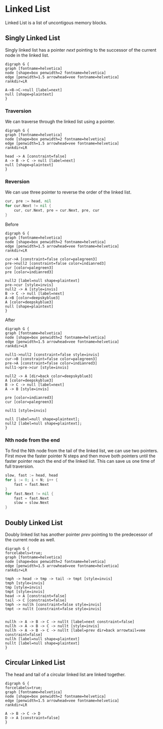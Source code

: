 # Linked List

Linked List is a list of uncontigous memory blocks.

## Singly Linked List

Singly linked list has a pointer *next* pointing to the successor of the current node in the linked list.

```graphviz
digraph G {
graph [fontname=helvetica]
node [shape=box penwidth=2 fontname=helvetica]
edge [penwidth=1.5 arrowhead=vee fontname=helvetica]
rankdir=LR

A->B->C->null [label=next]
null [shape=plaintext]
}
```

### Traversion

We can traverse through the linked list using a pointer.

```graphviz
digraph G {
graph [fontname=helvetica]
node [shape=box penwidth=2 fontname=helvetica]
edge [penwidth=1.5 arrowhead=vee fontname=helvetica]
rankdir=LR

head -> A [constraint=false]
A -> B -> C -> null [label=next]
null [shape=plaintext]
}
```

### Reversion

We can use three pointer to reverse the order of the linked list.

```go
cur, pre := head, nil
for cur.Next != nil {
	cur, cur.Next, pre = cur.Next, pre, cur
}

```

Before

```graphviz
digraph G {
graph [fontname=helvetica]
node [shape=box penwidth=2 fontname=helvetica]
edge [penwidth=1.5 arrowhead=vee fontname=helvetica]
rankdir=LR

cur->A [constraint=false color=palegreen3]
pre->null2 [constraint=false color=indianred3]
cur [color=palegreen3]
pre [color=indianred3]

null2 [label=null shape=plaintext]
pre->cur [style=invis]
null2 -> A [style=invis]
B -> C -> null [label=next]
A->B [color=deepskyblue3]
A [color=deepskyblue3]
null [shape=plaintext]
}
```

After

```graphviz
digraph G {
graph [fontname=helvetica]
node [shape=box penwidth=2 fontname=helvetica]
edge [penwidth=1.5 arrowhead=vee fontname=helvetica]
rankdir=LR

null1->null2 [constraint=false style=invis]
cur->B [constraint=false color=palegreen3]
pre->A [constraint=false color=indianred3]
null1->pre->cur [style=invis]

null2 -> A [dir=back color=deepskyblue3]
A [color=deepskyblue3]
B -> C -> null [label=next]
A -> B [style=invis]

pre [color=indianred3]
cur [color=palegreen3]

null1 [style=invis]

null [label=null shape=plaintext];
null2 [label=null shape=plaintext];
}
```

### Nth node from the end

To find the Nth node from the tail of the linked list, we can use two pointers.
First move the faster pointer N steps and then move both pointers until the faster pointer reach the end of the linked list.
This can save us one time of full traversion.


```go
slow, fast := head, head
for i := 0; i < N; i++ {
	fast = fast.Next
}
for fast.Next != nil {
	fast = fast.Next
	slow = slow.Next
}
```

## Doubly Linked List

Doubly linked list has another pointer *prev* pointing to the predecessor of the current node as well.

```graphviz
digraph G {
forcelabels=true;
graph [fontname=helvetica]
node [shape=box penwidth=2 fontname=helvetica]
edge [penwidth=1.5 arrowhead=vee fontname=helvetica]
rankdir=LR

tmph -> head -> tmp -> tail -> tmpt [style=invis]
tmph [style=invis]
tmp [style=invis]
tmpt [style=invis]
head -> A [constraint=false]
tail -> C [constraint=false]
tmph -> nullh [constraint=false style=invis]
tmpt -> nullt [constraint=false style=invis]


nullh -> A -> B -> C -> nullt [label=next constraint=false]
nullh -> A -> B -> C -> nullt [style=invis]
nullh -> A -> B -> C -> nullt [label=prev dir=back arrowtail=vee constraint=false]
nullh [label=null shape=plaintext]
nullt [label=null shape=plaintext]
}
```

## Circular Linked List

The head and tail of a circular linked list are linked together.

```graphviz
digraph G {
forcelabels=true;
graph [fontname=helvetica]
node [shape=box penwidth=2 fontname=helvetica]
edge [penwidth=1.5 arrowhead=vee fontname=helvetica]
rankdir=LR

A -> B -> C -> D 
D -> A [constraint=false]
}
```
